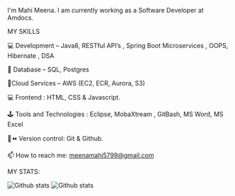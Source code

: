  I'm Mahi Meena. 
I am currently working as a Software Developer at Amdocs. 

MY SKILLS

💻 Development – Java8, RESTful API’s , Spring Boot Microservices , OOPS, Hibernate , DSA
  
🦄 Database – SQL, Postgres
    
🦄Cloud Services – AWS (EC2, ECR, Aurora, S3)

💻 Frontend : HTML, CSS & Javascript.

🕹️ Tools and Technologies : Eclipse, MobaXtream , GitBash, MS Word, MS Excel 

🦄⏪ Version control: Git & Github.

📫 How to reach me: meenamahi5799@gmail.com

MY STATS:

![Github stats](https://github-readme-stats.vercel.app/api?username=mahi0507)
![Github stats](https://github-readme-stats.vercel.app/api/top-langs?username=mahi0507&show_icons=true&locale=en&layout=compact)
